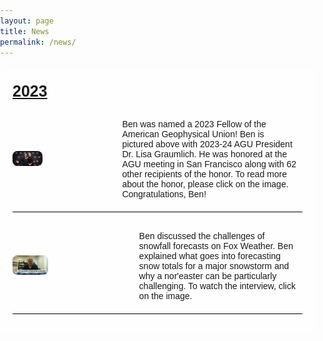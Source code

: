 ```yaml
---
layout: page
title: News
permalink: /news/
---
```


<style>
  @import url('https://fonts.googleapis.com/css2?family=Roboto:wght@700&display=swap'); /* Example of importing a Google Font */

  body {
    background: url('/assets/images/cloud.jpg') no-repeat center center fixed;
    background-size: cover;
    margin: 0;
    padding: 0;
    font-family: 'Arial', sans-serif; /* Default font for the page */
  }
  .navbar {
    margin-bottom: 0;
    border-bottom: none;
  }
  .page-content {
    padding-top: 0; /* Remove any top padding */
  }
  .page-content h1 {
    display: none; /* Hide the large title */
  }
  .container {
    background-color: rgba(255, 255, 255, 0.8);
    padding: 20px;
    border-radius: 8px;
    margin: 20px 0;
  }
  .custom-title {
    font-size: 25px;
    font-weight: bold;
    text-decoration: underline;
    margin-bottom: 20px;
  }
  .custom-description {
    margin-top: 10px;
    font-size: 14px; /* All other text in 14px font */
  }
  .sub-container {
    display: flex;
    align-items: center; /* Center the text vertically */
    margin-top: 20px;
  }
  .sub-container img {
    width: 33%; /* 1/3 of the container width */
    height: auto; /* Keep the aspect ratio */
    border-radius: 8px;
  }
  .publication-text {
    font-size: 14px; /* All other text in 14px font */
    margin-left: 20px;
    display: flex;
    align-items: center; /* Center text vertically */
    padding: 10px; /* Add padding to the text */
  }
  .publication-text a {
    text-decoration: none;
    color: inherit;
  }
  .underline {
    text-decoration: underline;
  }
  .bold {
    font-weight: bold;
  }
  .pad {
    margin-top: 10px;
  }
  .divider {
    border-top: 1px solid #000;
    width: 100%;
    margin: 10px 0;
  }
  .year-title {
    font-size: 25px; /* 25px font size */
    font-weight: bold; /* Bold */
    text-decoration: underline; /* Underlined */
    margin-bottom: 20px;
  }
</style>

<div class="container">
  <div class="year-title">2023</div>
  <div class="sub-container">
    <a href="https://idsc.miami.edu/magazine/spring-2024/dr-ben-kirtman-honored-as-2023-agu-fellow/">
      <img src="/assets/images/ben_agu.jpg" alt="Ben Agu">
    </a>
    <div class="publication-text">
      Ben was named a 2023 Fellow of the American Geophysical Union! Ben is pictured above with 2023-24 AGU President Dr. Lisa Graumlich. He was honored at the AGU meeting in San Francisco along with 62 other recipients of the honor. To read more about the honor, please click on the image. Congratulations, Ben!
    </div>
  </div>
  <div class="divider"></div>
  <div class="sub-container">
    <a href="https://www.foxweather.com/watch/play-6f2936e47000b2b">
      <img src="/assets/images/ben_fw1.jpg" alt="Ben on Fox Weather">
    </a>
    <div class="publication-text">
      Ben discussed the challenges of snowfall forecasts on Fox Weather. Ben explained what goes into forecasting snow totals for a major snowstorm and why a nor'easter can be particularly challenging. To watch the interview, click on the image.
    </div>
  </div>
  <div class="divider"></div>
</div>
